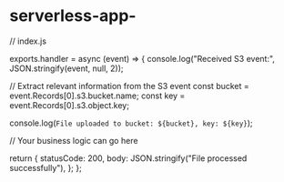 # serverless-app-
// index.js

exports.handler = async (event) => {
  console.log("Received S3 event:", JSON.stringify(event, null, 2));

  // Extract relevant information from the S3 event
  const bucket = event.Records[0].s3.bucket.name;
  const key = event.Records[0].s3.object.key;

  console.log(`File uploaded to bucket: ${bucket}, key: ${key}`);

  // Your business logic can go here

  return {
    statusCode: 200,
    body: JSON.stringify("File processed successfully"),
  };
};
